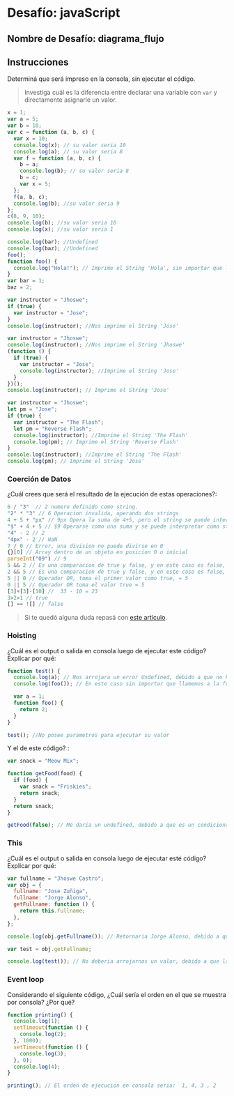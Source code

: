 # Desafío: javaScript

## Nombre de Desafío: diagrama_flujo

## Instrucciones

Determiná que será impreso en la consola, sin ejecutar el código.

> Investiga cuál es la diferencia entre declarar una variable con `var` y directamente asignarle un valor.

```javascript
x = 1;
var a = 5;
var b = 10;
var c = function (a, b, c) {
  var x = 10;
  console.log(x); // su valor seria 10 
  console.log(a); // su valor seria 8
  var f = function (a, b, c) {
    b = a;
    console.log(b); // su valor seria 8
    b = c;
    var x = 5;
  };
  f(a, b, c);
  console.log(b); //su valor seria 9
};
c(8, 9, 10);
console.log(b); //su valor seria 10
console.log(x); //su valor seria 1
```

```javascript
console.log(bar); //Undefined
console.log(baz); //Undefined
foo();
function foo() {
  console.log("Hola!"); // Imprime el String 'Hola', sin importar que llamemos la funcion encima de la function o debajo
}
var bar = 1;
baz = 2;
```

```javascript
var instructor = "Jhoswe";
if (true) {
  var instructor = "Jose"; 
}
console.log(instructor); //Nos imprime el String 'Jose' 
```

```javascript
var instructor = "Jhoswe";
console.log(instructor); //Nos imprime el String 'Jhoswe'
(function () {
  if (true) {
    var instructor = "Jose";
    console.log(instructor); //Imprime el String 'Jose'
  }
})();
console.log(instructor); // Imprime el String 'Jose'
```

```javascript
var instructor = "Jhoswe";
let pm = "Jose";
if (true) {
  var instructor = "The Flash";
  let pm = "Reverse Flash";
  console.log(instructor); //Imprime el String 'The Flash'
  console.log(pm); // Imprime el String 'Reverse Flash'
}
console.log(instructor); //Imprime el String 'The Flash'
console.log(pm); // Imprime el String 'Jose'
```

### Coerción de Datos

¿Cuál crees que será el resultado de la ejecución de estas operaciones?:

```javascript
6 / "3"  // 2 numero definido como string. 
"2" * "3" // 6 Operacion invalida, operando dos strings
4 + 5 + "px" // 9px Opera la suma de 4+5, pero el string se puede interpretar como concatenacion u operacion con string que es invalida
"$" + 4 + 5 // $9 Operarse como una suma y se puede interpretar como string o concatenacion 
"4" - 2 // 2 
"4px" - 2 // NaN
7 / 0 // Error, una division no puede divirse en 0
{}[0] // Array dentro de un objeto en posicion 0 o inicial
parseInt("09") // 9
5 && 2 // Es una comparacion de true y false, y en este caso es false, = 2 
2 && 5 // Es una comparacion de true y false, y en este caso es false, = 5 
5 || 0 // Operador OR, toma el primer valor como true, = 5
0 || 5 // Operador OR toma el valor true = 5
[3]+[3]-[10] //  33 - 10 = 23 
3>2>1 // true  
[] == ![] // false  
```

> Si te quedó alguna duda repasá con [este artículo](http://javascript.info/tutorial/object-conversion).

### Hoisting

¿Cuál es el output o salida en consola luego de ejecutar este código? Explicar por qué:

```javascript
function test() {
  console.log(a); // Nos arrojara un error Undefined, debido a que no hemos asignado valor a la variable a 
  console.log(foo()); // En este caso sin importar que llamemos a la funcion antes de definirla, nos arrojara el valor que le asignemos en este caso = 2

  var a = 1;
  function foo() {
    return 2; 
  }
}

test(); //No posee parametros para ejecutar su valor
```

Y el de este código? :

```javascript
var snack = "Meow Mix";

function getFood(food) {
  if (food) {
    var snack = "Friskies";
    return snack;
  }
  return snack;
}

getFood(false); // Me daria un undefined, debido a que es un condicional que no esta cumpliendo y no esta definidio 
```

### This

¿Cuál es el output o salida en consola luego de ejecutar esté código? Explicar por qué:

```javascript
var fullname = "Jhoswe Castro";
var obj = {
  fullname: "Jose Zuñiga",
  fullname: "Jorge Alonso",
  getFullname: function () {
    return this.fullname;
  },
};

console.log(obj.getFullname()); // Retornaria Jorge Alonso, debido a que el codigo se lee linea a linea.

var test = obj.getFullname;

console.log(test()); // No deberia arrojarnos un valor, debido a que la variable que estamos definiendo como test, no identifica de donde proviene su value
```

### Event loop

Considerando el siguiente código, ¿Cuál sería el orden en el que se muestra por consola? ¿Por qué?

```javascript
function printing() {
  console.log(1);
  setTimeout(function () {
    console.log(2);
  }, 1000);
  setTimeout(function () {
    console.log(3);
  }, 0);
  console.log(4);
}

printing(); // El orden de ejecucion en consola seria:  1, 4, 3 , 2
```